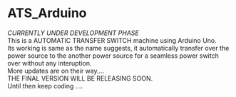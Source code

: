 # ATS_Arduino
*CURRENTLY UNDER DEVELOPMENT PHASE*  
This is a AUTOMATIC TRANSFER SWITCH machine using Arduino Uno.  
Its working is same as the name suggests, it automatically transfer over the power source to the another power source for a seamless power switch over without any interuption.  
More updates are on their way....  
THE FINAL VERSION WILL BE RELEASING SOON.     
Until then keep coding ....
